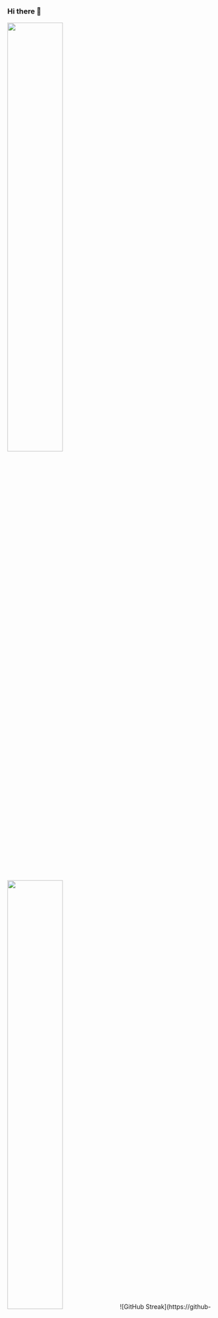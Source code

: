 ### Hi there 👋

<img  width="50%" src="https://github-readme-stats.vercel.app/api/top-langs/?username=ngodson111&layout=compact&exclude_repo=github-readme-stats)"/>
<img width="50%" src="https://github-readme-stats.vercel.app/api?username=ngodson111"/>
![GitHub Streak](https://github-readme-streak-stats.herokuapp.com/?user=ngodson111&theme=horizon)

<img align="left" src="https://img.shields.io/badge/Socket.io-black?style=for-the-badge&logo=socket.io&badgeColor=010101"/>
<img align="left" src="https://img.shields.io/badge/react-%2320232a.svg?style=for-the-badge&logo=react&logoColor=%2361DAFB"/>
<img align="left" src="https://img.shields.io/badge/javascript-%23323330.svg?style=for-the-badge&logo=javascript&logoColor=%23F7DF1E"/>
<img align="left" src="https://img.shields.io/badge/typescript-%23007ACC.svg?style=for-the-badge&logo=typescript&logoColor=white"/>
<img  src="https://img.shields.io/badge/node.js-6DA55F?style=for-the-badge&logo=node.js&logoColor=white"/>
<img align="left" src="https://img.shields.io/badge/express.js-%23404d59.svg?style=for-the-badge&logo=express&logoColor=%2361DAFB"/>
<img align="left" src="https://img.shields.io/badge/mysql-%2300f.svg?style=for-the-badge&logo=mysql&logoColor=white" />
<img align="left" src="https://img.shields.io/badge/MongoDB-%234ea94b.svg?style=for-the-badge&logo=mongodb&logoColor=white"/>
